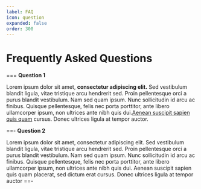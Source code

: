 ```yaml
---
label: FAQ
icon: question
expanded: false
order: 300
---
```


# Frequently Asked Questions

=== **Question 1**

Lorem ipsum dolor sit amet, **consectetur adipiscing elit.** Sed vestibulum blandit ligula, vitae tristique arcu hendrerit sed. Proin pellentesque orci a purus blandit vestibulum. Nam sed quam ipsum. Nunc sollicitudin id arcu ac finibus. Quisque pellentesque, felis nec porta porttitor, ante libero ullamcorper ipsum, non ultrices ante nibh quis dui.[Aenean suscipit sapien quis quam](/index.md) cursus. Donec ultrices ligula at tempor auctor.

==- **Question 2**

Lorem ipsum dolor sit amet, consectetur adipiscing elit. Sed vestibulum blandit ligula, vitae tristique arcu hendrerit sed. Proin pellentesque orci a purus blandit vestibulum. Nam sed quam ipsum. Nunc sollicitudin id arcu ac finibus. Quisque pellentesque, felis nec porta porttitor, ante libero ullamcorper ipsum, non ultrices ante nibh quis dui. Aenean suscipit sapien quis quam placerat, sed dictum erat cursus. Donec ultrices ligula at tempor auctor
==-

